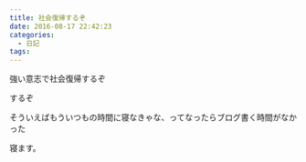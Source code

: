 ```yaml
---
title: 社会復帰するぞ
date: 2016-08-17 22:42:23
categories:
  - 日記
tags:
---
```


強い意志で社会復帰するぞ

するぞ

そういえばもういつもの時間に寝なきゃな、ってなったらブログ書く時間がなかった

寝ます。
